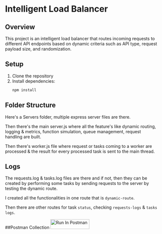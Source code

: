 # Intelligent Load Balancer

## Overview
This project is an intelligent load balancer that routes incoming requests to different API endpoints based on dynamic criteria such as API type, request payload size, and randomization.

## Setup
1. Clone the repository
2. Install dependencies:
   ```bash
   npm install

## Folder Structure

Here's a Servers folder, multiple express server files are there.

Then there's the main server.js where all the feature's like dynamic routing, logging & metrics, function simulation, queue management, request handling are built.

Then there's worker.js file where request or tasks coming to a worker are processed & the result for every processed task is sent to the main thread.

## Logs

The requests.log & tasks.log files are there and if not, then they can be created by performing some tasks by sending requests to the server by testing the dynamic route.

I created all the functionalities in one route that is `dynamic-route`.

Then there are other routes for task `status`, checking `requests-logs` & `tasks logs`.

##Postman Collection
[<img src="https://run.pstmn.io/button.svg" alt="Run In Postman" style="width: 128px; height: 32px;">](https://god.gw.postman.com/run-collection/28008435-c2ff8371-7cfa-4281-8ac3-7cf1659e6372?action=collection%2Ffork&source=rip_markdown&collection-url=entityId%3D28008435-c2ff8371-7cfa-4281-8ac3-7cf1659e6372%26entityType%3Dcollection%26workspaceId%3Debc0db7e-b368-48dd-bef7-c2682d29064a)
